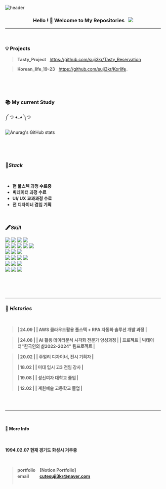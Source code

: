 ![header](https://capsule-render.vercel.app/api?type=waving&color=0:66d9e8,100:eebefa&height=350&section=header&text=MirimKang's%20GitHub&animation=twinkling&fontSize=50&fontColor=ffffff&fontAlignY=41&desc=Software%20Engineer&rotate=0)

<h3 align="center">
Hello ! 👋 Welcome to My Repositories &nbsp; <img src="https://hits.seeyoufarm.com/api/count/incr/badge.svg?url=https%3A%2F%2Fgithub.com%2Fsuji3kr&count_bg=%2379C83D&title_bg=%23555555&icon=&icon_color=%23E7E7E7&title=hits&edge_flat=false"/>

</h3>

---

<br>


### 💡 Projects

<!-- 나중에 사이트로 변경하기 -->
> **Tasty_Project** &nbsp; https://github.com/suji3kr/Tasty_Reservation

> **Korean_life_19-23** &nbsp; https://github.com/suji3kr/Korlife_
<br>
<br>
<br/>

### 📚 My current Study
༼ つ ◕_◕ ༽つ
<br/>
<br/>
![Anurag's GitHub stats](https://github-readme-stats-sigma-five.vercel.app/api?username=suji3kr&show_icons=true&theme=tokyonight) 

<!-- [![Solved.ac Profile](http://mazassumnida.wtf/api/v2/generate_badge?boj=dus1009)](https://solved.ac/dus1009/) -->
<!-- [![Top Langs](https://github-readme-stats.vercel.app/api/top-langs/?username=steven-yn&hide=jupyternotebook,java&layout=compact)](https://github.com/anuraghazra/github-readme-stats) -->
<br/>
<br/>
<br/>
<b>
 
### 👀*Stack*
<br/>

* 현 풀스텍 과정 수료중
* 빅데이터 과정 수료
* UI/ UX 교과과정 수료
* 전 디자이너 겸임 기획   

<br/>

<b>

### 🖋*Skill*



<div align=left>

<img src="https://img.shields.io/badge/python-3776AB?style=for-the-badge&logo=python&logoColor=white">
<img src="https://img.shields.io/badge/html5-E34F26?style=for-the-badge&logo=html5&logoColor=white">
<img src="https://img.shields.io/badge/css-1572B6?style=for-the-badge&logo=css3&logoColor=white">
<img src="https://img.shields.io/badge/javascript-F7DF1E?style=for-the-badge&logo=javascript&logoColor=black">
<br>
 
<img src="https://img.shields.io/badge/jquery-0769AD?style=for-the-badge&logo=jquery&logoColor=white">
<img src="https://img.shields.io/badge/oracle-F80000?style=for-the-badge&logo=oracle&logoColor=white">
<img src="https://img.shields.io/badge/mysql-4479A1?style=for-the-badge&logo=mysql&logoColor=white">
<img src="https://img.shields.io/badge/mariaDB-003545?style=for-the-badge&logo=mariaDB&logoColor=white">
<img src="https://img.shields.io/badge/react-61DAFB?style=for-the-badge&logo=react&logoColor=black">
<br>

<img src="https://img.shields.io/badge/spring-6DB33F?style=for-the-badge&logo=spring&logoColor=white">
<img src="https://img.shields.io/badge/springboot-6DB33F?style=for-the-badge&logo=springboot&logoColor=white">
<img src="https://img.shields.io/badge/java-007396?style=for-the-badge&logo=java&logoColor=white">

<br>

<img src="https://img.shields.io/badge/apache tomcat-F8DC75?style=for-the-badge&logo=apachetomcat&logoColor=white">
<img src="https://img.shields.io/badge/github-181717?style=for-the-badge&logo=github&logoColor=white">
<img src="https://img.shields.io/badge/git-F05032?style=for-the-badge&logo=git&logoColor=white">
<img src="https://img.shields.io/badge/gradle-02303A?style=for-the-badge&logo=gradle&logoColor=white">
<br>

<img src="https://img.shields.io/badge/thymeleaf-005F0F?style=for-the-badge&logo=thymeleaf&logoColor=white">
<img src="https://img.shields.io/badge/intellijidea-000000?style=for-the-badge&logo=intellijidea&logoColor=white">
<img src="https://img.shields.io/badge/postman-FF6C37?style=for-the-badge&logo=postman&logoColor=white">
</div>
<img src="https://img.shields.io/badge/bootstrap-7952B3?style=for-the-badge&logo=bootstrap&logoColor=white">
<img src="https://img.shields.io/badge/amazonaws-232F3E?style=for-the-badge&logo=amazonaws&logoColor=white">
<img src="https://img.shields.io/badge/amazonrds-527FFF?style=for-the-badge&logo=amazonrds&logoColor=white">
<br>
<br/>   
<br/>   
<br/>   
<br/>   




------------------------------------------------------




### 🎥 *Histories*
<br/>   

 
>| 24.09 |  | AWS 클라우드활용 풀스텍 + RPA 자동화 솔루션 개발 과정 |

>| 24.08 |  | AI 활용 데이터분석 시각화 전문가 양성과정 |
>  | 프로젝트 | 
> 빅데이터"한국인의 삶2022-2024" 팀프로젝트 |

>| 20.02 |  | 주얼리 디자이너, 전시 기획자 |
>
>| 18.02 |  | 미대 입시 고3  전임 강사 |
>
>| 19.08 |  | 성신여자 대학교 졸업 | 
>
>| 12.02 |  | 계원예술 고등학교 졸업 | 

<div>
  
<br/>

<br/>

-------------------------------------

 

<br>

#### :runner: More Info 
<br/>

1994.02.07 현재 경기도 화성시 거주중

<br/>

> **portfolio**　[Notion Portfolio] \
> **email** 　 　cutesuji3kr@naver.com \
&nbsp;&nbsp;
> 
<br/><br/>
<br/>
